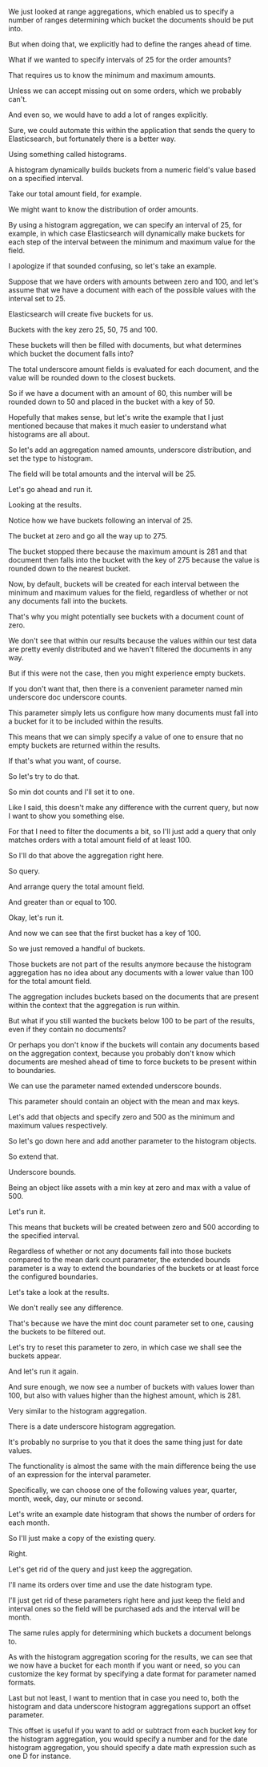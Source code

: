 We just looked at range aggregations, which enabled us to specify a number of ranges determining which bucket the documents should be put into.

But when doing that, we explicitly had to define the ranges ahead of time.

What if we wanted to specify intervals of 25 for the order amounts?

That requires us to know the minimum and maximum amounts.

Unless we can accept missing out on some orders, which we probably can't.

And even so, we would have to add a lot of ranges explicitly.

Sure, we could automate this within the application that sends the query to Elasticsearch, but fortunately there is a better way.

Using something called histograms.

A histogram dynamically builds buckets from a numeric field's value based on a specified interval.

Take our total amount field, for example.

We might want to know the distribution of order amounts.

By using a histogram aggregation, we can specify an interval of 25, for example, in which case Elasticsearch will dynamically make buckets for each step of the interval between the minimum and maximum value for the field.

I apologize if that sounded confusing, so let's take an example.

Suppose that we have orders with amounts between zero and 100, and let's assume that we have a document with each of the possible values with the interval set to 25.

Elasticsearch will create five buckets for us.

Buckets with the key zero 25, 50, 75 and 100.

These buckets will then be filled with documents, but what determines which bucket the document falls into?

The total underscore amount fields is evaluated for each document, and the value will be rounded down to the closest buckets.

So if we have a document with an amount of 60, this number will be rounded down to 50 and placed in the bucket with a key of 50.

Hopefully that makes sense, but let's write the example that I just mentioned because that makes it much easier to understand what histograms are all about.

So let's add an aggregation named amounts, underscore distribution, and set the type to histogram.

The field will be total amounts and the interval will be 25.

Let's go ahead and run it.

Looking at the results.

Notice how we have buckets following an interval of 25.

The bucket at zero and go all the way up to 275.

The bucket stopped there because the maximum amount is 281 and that document then falls into the bucket with the key of 275 because the value is rounded down to the nearest bucket.

Now, by default, buckets will be created for each interval between the minimum and maximum values for the field, regardless of whether or not any documents fall into the buckets.

That's why you might potentially see buckets with a document count of zero.

We don't see that within our results because the values within our test data are pretty evenly distributed and we haven't filtered the documents in any way.

But if this were not the case, then you might experience empty buckets.

If you don't want that, then there is a convenient parameter named min underscore doc underscore counts.

This parameter simply lets us configure how many documents must fall into a bucket for it to be included within the results.

This means that we can simply specify a value of one to ensure that no empty buckets are returned within the results.

If that's what you want, of course.

So let's try to do that.

So min dot counts and I'll set it to one.

Like I said, this doesn't make any difference with the current query, but now I want to show you something else.

For that I need to filter the documents a bit, so I'll just add a query that only matches orders with a total amount field of at least 100.

So I'll do that above the aggregation right here.

So query.

And arrange query the total amount field.

And greater than or equal to 100.

Okay, let's run it.

And now we can see that the first bucket has a key of 100.

So we just removed a handful of buckets.

Those buckets are not part of the results anymore because the histogram aggregation has no idea about any documents with a lower value than 100 for the total amount field.

The aggregation includes buckets based on the documents that are present within the context that the aggregation is run within.

But what if you still wanted the buckets below 100 to be part of the results, even if they contain no documents?

Or perhaps you don't know if the buckets will contain any documents based on the aggregation context, because you probably don't know which documents are meshed ahead of time to force buckets to be present within to boundaries.

We can use the parameter named extended underscore bounds.

This parameter should contain an object with the mean and max keys.

Let's add that objects and specify zero and 500 as the minimum and maximum values respectively.

So let's go down here and add another parameter to the histogram objects.

So extend that.

Underscore bounds.

Being an object like assets with a min key at zero and max with a value of 500.

Let's run it.

This means that buckets will be created between zero and 500 according to the specified interval.

Regardless of whether or not any documents fall into those buckets compared to the mean dark count parameter, the extended bounds parameter is a way to extend the boundaries of the buckets or at least force the configured boundaries.

Let's take a look at the results.

We don't really see any difference.

That's because we have the mint doc count parameter set to one, causing the buckets to be filtered out.

Let's try to reset this parameter to zero, in which case we shall see the buckets appear.

And let's run it again.

And sure enough, we now see a number of buckets with values lower than 100, but also with values higher than the highest amount, which is 281.

Very similar to the histogram aggregation.

There is a date underscore histogram aggregation.

It's probably no surprise to you that it does the same thing just for date values.

The functionality is almost the same with the main difference being the use of an expression for the interval parameter.

Specifically, we can choose one of the following values year, quarter, month, week, day, our minute or second.

Let's write an example date histogram that shows the number of orders for each month.

So I'll just make a copy of the existing query.

Right.

Let's get rid of the query and just keep the aggregation.

I'll name its orders over time and use the date histogram type.

I'll just get rid of these parameters right here and just keep the field and interval ones so the field will be purchased ads and the interval will be month.

The same rules apply for determining which buckets a document belongs to.

As with the histogram aggregation scoring for the results, we can see that we now have a bucket for each month if you want or need, so you can customize the key format by specifying a date format for parameter named formats.

Last but not least, I want to mention that in case you need to, both the histogram and data underscore histogram aggregations support an offset parameter.

This offset is useful if you want to add or subtract from each bucket key for the histogram aggregation, you would specify a number and for the date histogram aggregation, you should specify a date math expression such as one D for instance.

